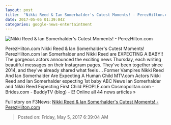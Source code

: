 ```yaml
---
layout: post
title:  "Nikki Reed & Ian Somerhalder's Cutest Moments! - PerezHilton.com"
date: 2017-05-05 01:39:04Z
categories: google-news-entertaintment
---
```


![Nikki Reed & Ian Somerhalder's Cutest Moments! - PerezHilton.com](http://i.perezhilton.com/wp-content/uploads/2017/05/ian-somerhalder-nikki-reed-baby-announcement__oPt.jpg)

PerezHilton.com Nikki Reed & Ian Somerhalder's Cutest Moments! PerezHilton.com Ian Somerhalder and Nikki Reed are EXPECTING A BABY!! The gorgeous actors announced the exciting news Thursday, each writing beautiful messages on their Instagram pages. They've been together since 2014, and they've already shared what feels ... Former Vampires Nikki Reed And Ian Somerhalder Are Expecting A Human Child MTV.com Actors Nikki Reed and Ian Somerhalder expecting 1st baby ABC News Ian Somerhalder and Nikki Reed Expecting First Child PEOPLE.com Cosmopolitan.com - Brides.com - BuddyTV (blog) - E! Online all 44 news articles »


Full story on F3News: [Nikki Reed & Ian Somerhalder's Cutest Moments! - PerezHilton.com](http://www.f3nws.com/n/4mGKW)

> Posted on: Friday, May 5, 2017 6:39:04 AM
